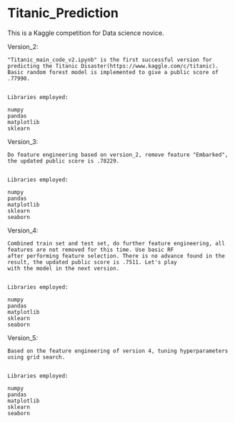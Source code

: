 # Titanic_Prediction

This is a Kaggle competition for Data science novice. 


Version_2:

	"Titanic_main_code_v2.ipynb" is the first successful version for predicting the Titanic Disaster(https://www.kaggle.com/c/titanic).
	Basic random forest model is implemented to give a public score of .77990.


	Libraries employed:

	numpy
	pandas
	matplotlib
	sklearn

Version_3:

	Do feature engineering based on version_2, remove feature "Embarked", the updated public score is .78229.


	Libraries employed:

	numpy
	pandas
	matplotlib
	sklearn
	seaborn
Version_4:

	Combined train set and test set, do further feature engineering, all features are not removed for this time. Use basic RF 
	after performing feature selection. There is no advance found in the result, the updated public score is .7511. Let's play
	with the model in the next version.


	Libraries employed:

	numpy
	pandas
	matplotlib
	sklearn
	seaborn	
	
Version_5:

	Based on the feature engineering of version 4, tuning hyperparameters using grid search. 


	Libraries employed:

	numpy
	pandas
	matplotlib
	sklearn
	seaborn	
